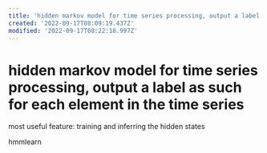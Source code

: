 ```yaml
---
title: 'hidden markov model for time series processing, output a label as such for each element in the time series'
created: '2022-09-17T08:09:19.437Z'
modified: '2022-09-17T08:22:18.997Z'
---
```


# hidden markov model for time series processing, output a label as such for each element in the time series

most useful feature:
training and inferring the hidden states


hmmlearn
